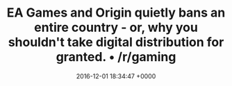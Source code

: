---
title: "EA Games and Origin quietly bans an entire country - or, why you shouldn't take digital distribution for granted. • /r/gaming"
date: 2016-12-01 18:34:47 +0000
url: https://www.reddit.com/r/gaming/comments/5a51e2/ea_games_and_origin_quietly_bans_an_entire
---